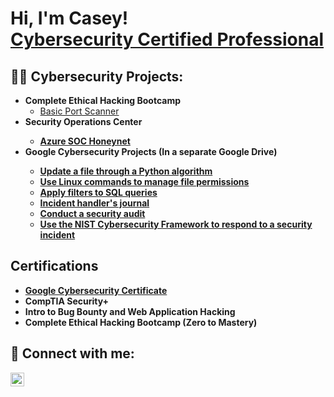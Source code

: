<h1>Hi, I'm Casey! <br/><a href="https://github.com/caseypineda" <a href="https://www.linkedin.com/in/caseypineda/">Cybersecurity Certified Professional</a>

<h2>👨‍💻 Cybersecurity Projects:</h2>

- <b>Complete Ethical Hacking Bootcamp</b>
  - [Basic Port Scanner](https://github.com/caseypineda/Basic-Port-Scanner/blob/main/Port%20Scanner%20Code)
- <b>Security Operations Center<b>
  - [Azure SOC Honeynet](https://github.com/caseypineda/Azure-SOC-Honeynet-Project)
- <b>Google Cybersecurity Projects (In a separate Google Drive)
  - [Update a file through a Python algorithm](https://docs.google.com/document/d/1uvIIf3VnB9yIykYvk2V4JcgirAZr6RCDkm5Q7p99tXc/edit?usp=drivesdk)
  - [Use Linux commands to manage file permissions](https://docs.google.com/document/d/1Ll4jXtMM9ugdmfSPI-tg_PU_kgnID5ZMA-XKQAy_8Bc/edit?usp=drivesdk)
  - [Apply filters to SQL queries](https://docs.google.com/document/d/1BhkbZPaEl5K4WutEiMexKyeFkIxLxefAQtOtu7co9YY/edit?usp=drivesdk)
  - [Incident handler's journal](https://docs.google.com/document/d/1Z4Ld9UXQMMAzVWERTZpksUtCaFwbmRlY3O-qZQycDFU/edit?usp=drivesdk&resourcekey=0-rZ3Hd6LU7fWnlG35LS335Q)
  - [Conduct a security audit](https://docs.google.com/document/d/1bkfdoF-3my3ZCmQVY6RFKU7VYVIEcoWHvLtWoFMt8Bs/edit?usp=drivesdk)
  - [Use the NIST Cybersecurity Framework to respond to a security incident](https://docs.google.com/document/d/1GGjkyJjr7fSpe4n2zdXohvSQpzGWFUYvEMsUWkM2uCI/edit?usp=drivesdk&resourcekey=0-Qe9M5Odf6zP9K5jQGThm_g)

<h2> Certifications </h2>

- [Google Cybersecurity Certificate](https://coursera.org/share/f2f5900e0ce60cf6cf2491a838705077)
- CompTIA Security+
- Intro to Bug Bounty and Web Application Hacking
- Complete Ethical Hacking Bootcamp (Zero to Mastery)

<h2> 🤳 Connect with me:</h2>

[<img align="left" alt="CaseyPineda | LinkedIn" width="22px" src="https://cdn.jsdelivr.net/npm/simple-icons@v3/icons/linkedin.svg" />][linkedin]

[linkedin]: https://linkedin.com/in/caseypineda

<!--
**caseypineda** is a ✨ _special_ ✨ repository because its `README.md` (this file) appears on your GitHub profile.

Here are some ideas to get you started:

- 🔭 I’m currently working on ...
- 🌱 I’m currently learning ...
- 👯 I’m looking to collaborate on ...
- 🤔 I’m looking for help with ...
- 💬 Ask me about ...
- 📫 How to reach me: ...
- 😄 Pronouns: ...
- ⚡ Fun fact: ...
<h2>📺 Popular YouTube Videos</h2> (Do this one at a later date on my job account.)
-->
